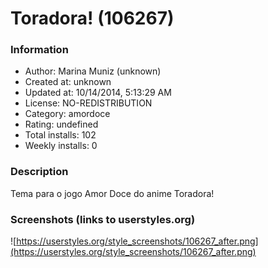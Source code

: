 # Toradora! (106267)

### Information
- Author: Marina Muniz (unknown)
- Created at: unknown
- Updated at: 10/14/2014, 5:13:29 AM
- License: NO-REDISTRIBUTION
- Category: amordoce
- Rating: undefined
- Total installs: 102
- Weekly installs: 0


### Description
Tema para o jogo Amor Doce do anime Toradora!


### Screenshots (links to userstyles.org)
![https://userstyles.org/style_screenshots/106267_after.png](https://userstyles.org/style_screenshots/106267_after.png)


